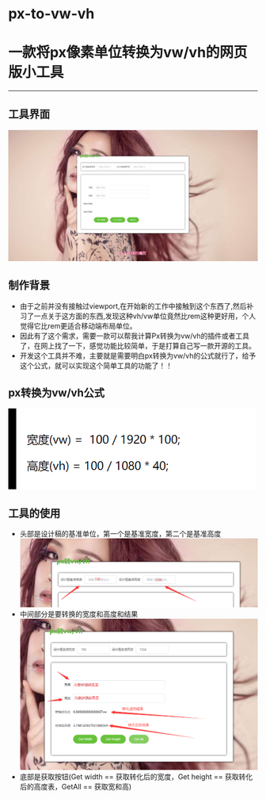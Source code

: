 # px-to-vw-vh
# 一款将px像素单位转换为vw/vh的网页版小工具
*****************************************
## 工具界面
![](./images/eg.png)

## 制作背景
+ 由于之前并没有接触过viewport,在开始新的工作中接触到这个东西了,然后补习了一点关于这方面的东西,发现这种vh/vw单位竟然比rem这种更好用，个人觉得它比rem更适合移动端布局单位。
+ 因此有了这个需求，需要一款可以帮我计算Px转换为vw/vh的插件或者工具了，在网上找了一下，感觉功能比较简单，于是打算自己写一款开源的工具。
+ 开发这个工具并不难，主要就是需要明白px转换为vw/vh的公式就行了，给予这个公式，就可以实现这个简单工具的功能了！！
## px转换为vw/vh公式
![](./images/gs.png)
## 工具的使用
+ 头部是设计稿的基准单位，第一个是基准宽度，第二个是基准高度
![](./images/h.png)
+ 中间部分是要转换的宽度和高度和结果
![](./images/b.png)
+ 底部是获取按钮(Get width == 获取转化后的宽度，Get height == 获取转化后的高度表，GetAll == 获取宽和高)